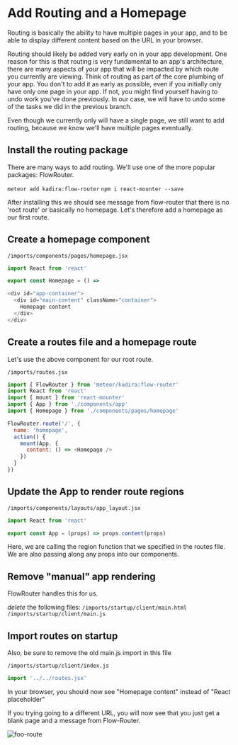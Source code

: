 # Add Routing and a Homepage

Routing is basically the ability to have multiple pages in your app, and to be able to display different content based on the URL in your browser.

Routing should likely be added very early on in your app development. One reason for this is that routing is very fundamental to an app's architecture, there are many aspects of your app that will be impacted by which route you currently are viewing.  Think of routing as part of the core plumbing of your app. You don't to add it as early as possible, even if you initially only have only one page in your app.  If not, you might find yourself having to undo work you've done previously.  In our case, we will have to undo some of the tasks we did in the previous branch.

Even though we currently only will have a single page, we still want to add routing, because we know we'll have multiple pages eventually.


## Install the routing package

There are many ways to add routing.  We'll use one of the more popular packages: FlowRouter.

``` meteor add kadira:flow-router ```
``` npm i react-mounter --save ```

After installing this we should see message from flow-router that there is no 'root route' or basically no homepage.  Let's therefore add a homepage as our first route.

## Create a homepage component

``` /imports/components/pages/homepage.jsx ```


```js
import React from 'react'

export const Homepage = () => 

<div id="app-container">
  <div id="main-content" className="container">
    Homepage content
  </div>
</div>
```

## Create a routes file and a homepage route

Let's use the above component for our root route.

``` /imports/routes.jsx ```

```js
import { FlowRouter } from 'meteor/kadira:flow-router'
import React from 'react'
import { mount } from 'react-mounter'
import { App } from './components/app'
import { Homepage } from './components/pages/homepage'

FlowRouter.route('/', {
  name: 'homepage',
  action() {
    mount(App, {
      content: () => <Homepage />
    })
  }
})
```

## Update the App to render route regions

``` /imports/components/layouts/app_layout.jsx ```

```js
import React from 'react'

export const App = (props) => props.content(props)
```

Here, we are calling the region function that we specified in the routes file.  We are also passing along any props into our components.

## Remove "manual" app rendering

FlowRouter handles this for us.

_delete_ the following files:
```/imports/startup/client/main.html ```
```/imports/startup/client/main.js ```

## Import routes on startup

Also, be sure to remove the old main.js import in this file

``` /imports/startup/client/index.js ```

```js
import '../../routes.jsx'
```

In your browser, you should now see "Homepage content" instead of "React placeholder"

If you trying going to a different URL, you will now see that you just get a blank page and a message from Flow-Router.

![foo-route](https://cloud.githubusercontent.com/assets/819213/15657042/499dc042-267b-11e6-9b77-c9fd0210f2e1.png)



